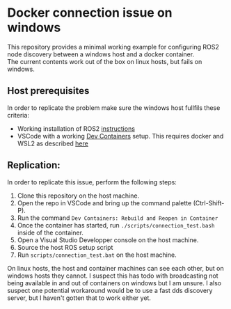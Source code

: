 # Docker connection issue on windows

This repository provides a minimal working example for configuring ROS2 node discovery between a windows host and a docker container.  
The current contents work out of the box on linux hosts, but fails on windows.

## Host prerequisites

In order to replicate the problem make sure the windows host fullfils these criteria:  
- Working installation of ROS2 [instructions](https://docs.ros.org/en/rolling/Installation.html)  
- VSCode with a working [Dev Containers](vscode:extension/ms-vscode-remote.remote-containers) setup. This requires docker and WSL2 as described [here](https://code.visualstudio.com/docs/devcontainers/containers)  

## Replication:

In order to replicate this issue, perform the following steps:  
1. Clone this repository on the host machine.  
2. Open the repo in VSCode and bring up the command palette (Ctrl-Shift-P).  
3. Run the command ```Dev Containers: Rebuild and Reopen in Container```
4. Once the container has started, run ```./scripts/connection_test.bash``` inside of the container.
5. Open a Visual Studio Developper console on the host machine.
6. Source the host ROS setup script
7. Run ```scripts/connection_test.bat``` on the host machine.

On linux hosts, the host and container machines can see each other, but on windows hosts they cannot. I suspect this has todo with broadcasting not being available in and out of containers on windows but I am unsure. 
I also suspect one potential workaround would be to use a fast dds discovery server, but I haven't gotten that to work either yet.